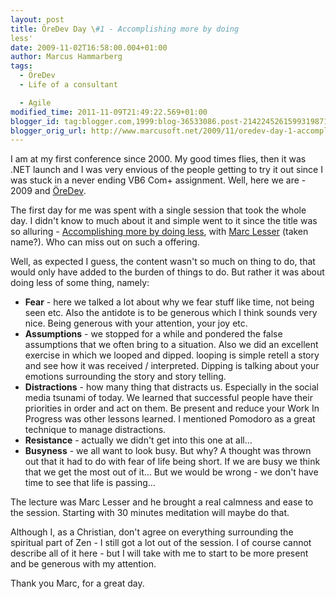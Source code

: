```yaml
---
layout: post
title: ÖreDev Day \#1 - Accomplishing more by doing
less'
date: 2009-11-02T16:58:00.004+01:00
author: Marcus Hammarberg
tags:
  - ÖreDev
  - Life of a consultant

  - Agile
modified_time: 2011-11-09T21:49:22.569+01:00
blogger_id: tag:blogger.com,1999:blog-36533086.post-2142245261599319871
blogger_orig_url: http://www.marcusoft.net/2009/11/oredev-day-1-accomplishing-more-by.html
---
```




<div>

I am at my first conference since 2000. My good times flies, then it was
.NET launch and I was very envious of the people getting to try it out
since I was stuck in a never ending VB6 Com+ assignment. Well, here we
are - 2009 and [ÖreDev](http://www.oredev.org/).

</div>

<div>
</div>

<div>

The first day for me was spent with a single session that took the whole
day. I didn't know to much about it and simple went to it since the
title was so alluring - [Accomplishing more by doing
less](http://accomplishingmorebydoingless.com/), with [Marc
Lesser](http://www.youtube.com/watch?v=aUqL2p94XMc) (taken name?). Who
can miss out on such a offering.

</div>

<div>
</div>

<div>

Well, as expected I guess, the content wasn't so much on thing to do,
that would only have added to the burden of things to do. But rather it
was about doing less of some thing, namely:

</div>

<div>

-   **Fear** - here we talked a lot about why we fear stuff like time,
    not being seen etc. Also the antidote is to be generous which I
    think sounds very nice. Being generous with your attention, your joy
    etc.
-   **Assumptions** - we stopped for a while and pondered the false
    assumptions that we often bring to a situation. Also we did an
    excellent exercise in which we looped and dipped. looping is simple
    retell a story and see how it was received / interpreted. Dipping is
    talking about your emotions surrounding the story and story telling.
-   **Distractions** - how many thing that distracts us. Especially in
    the social media tsunami of today. We learned that successful people
    have their priorities in order and act on them. Be present and
    reduce your Work In Progress was other lessons learned. I mentioned
    Pomodoro as a great technique to manage distractions.
-   **Resistance** - actually we didn't get into this one at all…
-   **Busyness** - we all want to look busy. But why? A thought was
    thrown out that it had to do with fear of life being short. If we
    are busy we think that we get the most out of it… But we would be
    wrong - we don't have time to see that life is passing…

</div>

<div>

The lecture was Marc Lesser and he brought a real calmness and ease to
the session. Starting with 30 minutes meditation will maybe do that.

</div>

<div>
</div>

<div>

Although I, as a Christian, don't agree on everything surrounding the
spiritual part of Zen - I still got a lot out of the session. I of
course cannot describe all of it here - but I will take with me to start
to be more present and be generous with my attention.

</div>

<div>
</div>

<div>

Thank you Marc, for a great day.

</div>
